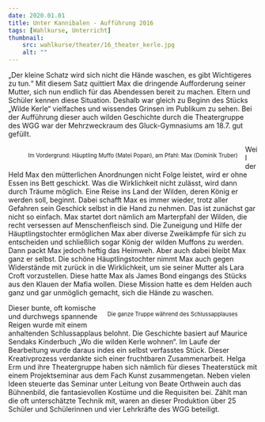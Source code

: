 ```yaml
---
date: 2020.01.01
title: Unter Kannibalen - Aufführung 2016
tags: [Wahlkurse, Unterricht]
thumbnail: 
    src: wahlkurse/theater/16_theater_kerle.jpg
    alt: ""
---
```


„Der kleine Schatz wird sich nicht die Hände waschen, es gibt Wichtigeres zu tun.“ Mit diesem Satz quittiert Max die dringende Aufforderung seiner Mutter, sich nun endlich für das Abendessen bereit zu machen. Eltern und Schüler kennen diese Situation. Deshalb war gleich zu Beginn des Stücks „Wilde Kerle“ vielfaches und wissendes Grinsen im Publikum zu sehen. Bei der Aufführung dieser auch wilden Geschichte durch die Theatergruppe des WGG war der Mehrzweckraum des Gluck-Gymnasiums am 18.7. gut gefüllt.

<figure style="max-width:450px;float:left;margin-right:15px">
    <img src="images/wahlkurse/theater/16_theater_kerle.jpg" alt="">
    <figcaption style="font-size:80%;width: 100%;">Im Vordergrund: Häuptling Muffo (Matei Popan), am Pfahl: Max (Dominik Truber)</figcaption>
</figure>

Weil der Held Max den mütterlichen Anordnungen nicht Folge leistet, wird er ohne Essen ins Bett geschickt. Was die Wirklichkeit nicht zulässt, wird dann durch Träume möglich. Eine Reise ins Land der Wilden, deren König er werden soll, beginnt. Dabei schafft Max es immer wieder, trotz aller Gefahren sein Geschick selbst in die Hand zu nehmen. Das ist zunächst gar nicht so einfach. Max startet dort nämlich am Marterpfahl der Wilden, die recht versessen auf Menschenfleisch sind. Die Zuneigung und Hilfe der Häuptlingstochter ermöglichen Max aber diverse Zweikämpfe für sich zu entscheiden und schließlich sogar König der wilden Muffons zu werden. Dann packt Max jedoch heftig das Heimweh. Aber auch dabei bleibt Max ganz er selbst. Die schöne Häuptlingstochter nimmt Max auch gegen Widerstände mit zurück in die Wirklichkeit, um sie seiner Mutter als Lara Croft vorzustellen. Diese hatte Max als James Bond eingangs des Stücks aus den Klauen der Mafia wollen. Diese Mission hatte es dem Helden auch ganz und gar unmöglich gemacht, sich die Hände zu waschen. 

<figure style="max-width:450px;float:right;margin-left:15px">
    <img src="images/wahlkurse/theater/16_theater_kerle2.jpg" alt="">
    <figcaption style="font-size:80%;width: 100%;">Die ganze Truppe während des Schlussapplauses</figcaption>
</figure>

Dieser bunte, oft komische und durchwegs spannende Reigen wurde mit einem anhaltenden Schlussapplaus belohnt. Die Geschichte basiert auf Maurice Sendaks Kinderbuch „Wo die wilden Kerle wohnen“. Im Laufe der Bearbeitung wurde daraus indes ein selbst verfasstes Stück. Dieser Kreativprozess verdankte sich einer fruchtbaren Zusammenarbeit. Helga Erm und ihre Theatergruppe haben sich nämlich für dieses Theaterstück mit einem Projektseminar aus dem Fach Kunst zusammengetan. Neben vielen Ideen steuerte das Seminar unter Leitung von Beate Orthwein auch das Bühnenbild, die fantasievollen Kostüme und die Requisiten bei. Zählt man die oft unterschätzte Technik mit, waren an dieser Produktion über 25 Schüler und Schülerinnen und vier Lehrkräfte des WGG beteiligt. 
